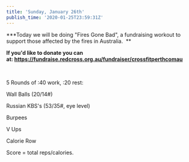 ```yaml
---
title: 'Sunday, January 26th'
publish_time: '2020-01-25T23:59:31Z'
---
```


**\*Today we will be doing "Fires Gone Bad", a fundraising workout to
support those affected by the fires in Australia.  **

**If you'd like to donate you can
at: <https://fundraise.redcross.org.au/fundraiser/crossfitperthcomau>**

 

5 Rounds of :40 work, :20 rest:

Wall Balls (20/14\#)

Russian KBS's (53/35\#, eye level)

Burpees

V Ups

Calorie Row

Score = total reps/calories.

 
